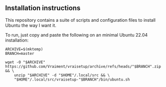 
## Installation instructions

This repository contains a suite of scripts and configuration files to install Ubuntu the way I want it.

To run, just copy and paste the following on an minimal Ubuntu 22.04 installation:

```shell
ARCHIVE=$(mktemp)
BRANCH=master

wget -O "$ARCHIVE" https://github.com/Vraiment/vraisetup/archive/refs/heads/"$BRANCH".zip && \
    unzip "$ARCHIVE" -d "$HOME"/.local/src && \
    "$HOME"/.local/src/vraisetup-"$BRANCH"/bin/ubuntu.sh
```
